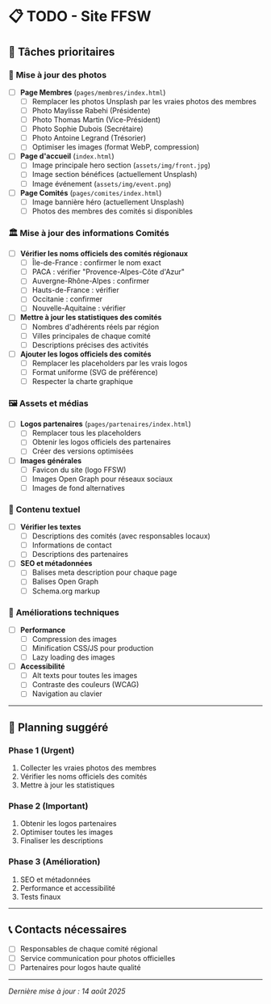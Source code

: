 # 📋 TODO - Site FFSW

## 🎯 Tâches prioritaires

### 📸 **Mise à jour des photos**
- [ ] **Page Membres** (`pages/membres/index.html`)
  - [ ] Remplacer les photos Unsplash par les vraies photos des membres
  - [ ] Photo Maylisse Rabehi (Présidente)
  - [ ] Photo Thomas Martin (Vice-Président) 
  - [ ] Photo Sophie Dubois (Secrétaire)
  - [ ] Photo Antoine Legrand (Trésorier)
  - [ ] Optimiser les images (format WebP, compression)

- [ ] **Page d'accueil** (`index.html`)
  - [ ] Image principale hero section (`assets/img/front.jpg`)
  - [ ] Image section bénéfices (actuellement Unsplash)
  - [ ] Image événement (`assets/img/event.png`)

- [ ] **Page Comités** (`pages/comites/index.html`)
  - [ ] Image bannière héro (actuellement Unsplash)
  - [ ] Photos des membres des comités si disponibles

### 🏛️ **Mise à jour des informations Comités**
- [ ] **Vérifier les noms officiels des comités régionaux**
  - [ ] Île-de-France : confirmer le nom exact
  - [ ] PACA : vérifier "Provence-Alpes-Côte d'Azur"
  - [ ] Auvergne-Rhône-Alpes : confirmer
  - [ ] Hauts-de-France : vérifier
  - [ ] Occitanie : confirmer
  - [ ] Nouvelle-Aquitaine : vérifier

- [ ] **Mettre à jour les statistiques des comités**
  - [ ] Nombres d'adhérents réels par région
  - [ ] Villes principales de chaque comité
  - [ ] Descriptions précises des activités

- [ ] **Ajouter les logos officiels des comités**
  - [ ] Remplacer les placeholders par les vrais logos
  - [ ] Format uniforme (SVG de préférence)
  - [ ] Respecter la charte graphique

### 🖼️ **Assets et médias**
- [ ] **Logos partenaires** (`pages/partenaires/index.html`)
  - [ ] Remplacer tous les placeholders
  - [ ] Obtenir les logos officiels des partenaires
  - [ ] Créer des versions optimisées

- [ ] **Images générales**
  - [ ] Favicon du site (logo FFSW)
  - [ ] Images Open Graph pour réseaux sociaux
  - [ ] Images de fond alternatives

### 📝 **Contenu textuel**
- [ ] **Vérifier les textes**
  - [ ] Descriptions des comités (avec responsables locaux)
  - [ ] Informations de contact
  - [ ] Descriptions des partenaires

- [ ] **SEO et métadonnées**
  - [ ] Balises meta description pour chaque page
  - [ ] Balises Open Graph
  - [ ] Schema.org markup

### 🚀 **Améliorations techniques**
- [ ] **Performance**
  - [ ] Compression des images
  - [ ] Minification CSS/JS pour production
  - [ ] Lazy loading des images

- [ ] **Accessibilité**
  - [ ] Alt texts pour toutes les images
  - [ ] Contraste des couleurs (WCAG)
  - [ ] Navigation au clavier

---

## 📅 **Planning suggéré**

### Phase 1 (Urgent)
1. Collecter les vraies photos des membres
2. Vérifier les noms officiels des comités
3. Mettre à jour les statistiques

### Phase 2 (Important)
1. Obtenir les logos partenaires
2. Optimiser toutes les images
3. Finaliser les descriptions

### Phase 3 (Amélioration)
1. SEO et métadonnées
2. Performance et accessibilité
3. Tests finaux

---

## 📞 **Contacts nécessaires**
- [ ] Responsables de chaque comité régional
- [ ] Service communication pour photos officielles
- [ ] Partenaires pour logos haute qualité

---

*Dernière mise à jour : 14 août 2025*
